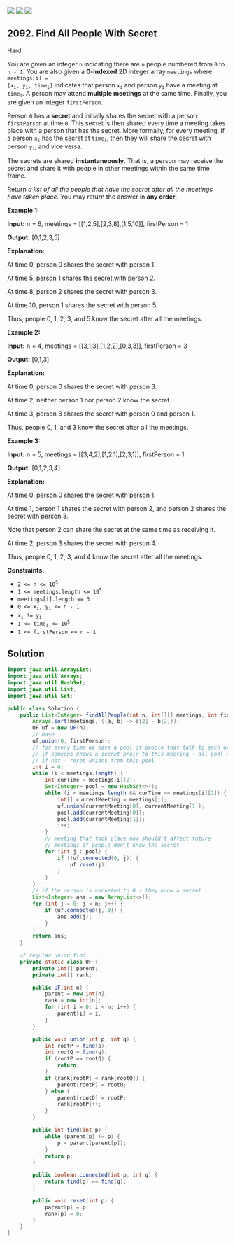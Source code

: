 [![](https://img.shields.io/github/stars/javadev/LeetCode-in-Java?label=Stars&style=flat-square)](https://github.com/javadev/LeetCode-in-Java)
[![](https://img.shields.io/github/forks/javadev/LeetCode-in-Java?label=Fork%20me%20on%20GitHub%20&style=flat-square)](https://github.com/javadev/LeetCode-in-Java/fork)
[![](https://img.shields.io/badge/-LeetCode%20in%20Kotlin-blue?style=flat-square)](https://github.com/javadev/LeetCode-in-Kotlin)

## 2092\. Find All People With Secret

Hard

You are given an integer `n` indicating there are `n` people numbered from `0` to `n - 1`. You are also given a **0-indexed** 2D integer array `meetings` where <code>meetings[i] = [x<sub>i</sub>, y<sub>i</sub>, time<sub>i</sub>]</code> indicates that person <code>x<sub>i</sub></code> and person <code>y<sub>i</sub></code> have a meeting at <code>time<sub>i</sub></code>. A person may attend **multiple meetings** at the same time. Finally, you are given an integer `firstPerson`.

Person `0` has a **secret** and initially shares the secret with a person `firstPerson` at time `0`. This secret is then shared every time a meeting takes place with a person that has the secret. More formally, for every meeting, if a person <code>x<sub>i</sub></code> has the secret at <code>time<sub>i</sub></code>, then they will share the secret with person <code>y<sub>i</sub></code>, and vice versa.

The secrets are shared **instantaneously**. That is, a person may receive the secret and share it with people in other meetings within the same time frame.

Return _a list of all the people that have the secret after all the meetings have taken place._ You may return the answer in **any order**.

**Example 1:**

**Input:** n = 6, meetings = \[\[1,2,5],[2,3,8],[1,5,10]], firstPerson = 1

**Output:** [0,1,2,3,5]

**Explanation:**

At time 0, person 0 shares the secret with person 1.

At time 5, person 1 shares the secret with person 2.

At time 8, person 2 shares the secret with person 3.

At time 10, person 1 shares the secret with person 5.

Thus, people 0, 1, 2, 3, and 5 know the secret after all the meetings. 

**Example 2:**

**Input:** n = 4, meetings = \[\[3,1,3],[1,2,2],[0,3,3]], firstPerson = 3

**Output:** [0,1,3]

**Explanation:**

At time 0, person 0 shares the secret with person 3.

At time 2, neither person 1 nor person 2 know the secret.

At time 3, person 3 shares the secret with person 0 and person 1.

Thus, people 0, 1, and 3 know the secret after all the meetings. 

**Example 3:**

**Input:** n = 5, meetings = \[\[3,4,2],[1,2,1],[2,3,1]], firstPerson = 1

**Output:** [0,1,2,3,4]

**Explanation:**

At time 0, person 0 shares the secret with person 1.

At time 1, person 1 shares the secret with person 2, and person 2 shares the secret with person 3.

Note that person 2 can share the secret at the same time as receiving it.

At time 2, person 3 shares the secret with person 4.

Thus, people 0, 1, 2, 3, and 4 know the secret after all the meetings. 

**Constraints:**

*   <code>2 <= n <= 10<sup>5</sup></code>
*   <code>1 <= meetings.length <= 10<sup>5</sup></code>
*   `meetings[i].length == 3`
*   <code>0 <= x<sub>i</sub>, y<sub>i</sub> <= n - 1</code>
*   <code>x<sub>i</sub> != y<sub>i</sub></code>
*   <code>1 <= time<sub>i</sub> <= 10<sup>5</sup></code>
*   `1 <= firstPerson <= n - 1`

## Solution

```java
import java.util.ArrayList;
import java.util.Arrays;
import java.util.HashSet;
import java.util.List;
import java.util.Set;

public class Solution {
    public List<Integer> findAllPeople(int n, int[][] meetings, int firstPerson) {
        Arrays.sort(meetings, ((a, b) -> a[2] - b[2]));
        UF uf = new UF(n);
        // base
        uf.union(0, firstPerson);
        // for every time we have a pool of people that talk to each other
        // if someone knows a secret proir to this meeting - all pool will too
        // if not - reset unions from this pool
        int i = 0;
        while (i < meetings.length) {
            int curTime = meetings[i][2];
            Set<Integer> pool = new HashSet<>();
            while (i < meetings.length && curTime == meetings[i][2]) {
                int[] currentMeeting = meetings[i];
                uf.union(currentMeeting[0], currentMeeting[1]);
                pool.add(currentMeeting[0]);
                pool.add(currentMeeting[1]);
                i++;
            }
            // meeting that took place now should't affect future
            // meetings if people don't know the secret
            for (int j : pool) {
                if (!uf.connected(0, j)) {
                    uf.reset(j);
                }
            }
        }
        // if the person is conneted to 0 - they know a secret
        List<Integer> ans = new ArrayList<>();
        for (int j = 0; j < n; j++) {
            if (uf.connected(j, 0)) {
                ans.add(j);
            }
        }
        return ans;
    }

    // regular union find
    private static class UF {
        private int[] parent;
        private int[] rank;

        public UF(int n) {
            parent = new int[n];
            rank = new int[n];
            for (int i = 0; i < n; i++) {
                parent[i] = i;
            }
        }

        public void union(int p, int q) {
            int rootP = find(p);
            int rootQ = find(q);
            if (rootP == rootQ) {
                return;
            }
            if (rank[rootP] < rank[rootQ]) {
                parent[rootP] = rootQ;
            } else {
                parent[rootQ] = rootP;
                rank[rootP]++;
            }
        }

        public int find(int p) {
            while (parent[p] != p) {
                p = parent[parent[p]];
            }
            return p;
        }

        public boolean connected(int p, int q) {
            return find(p) == find(q);
        }

        public void reset(int p) {
            parent[p] = p;
            rank[p] = 0;
        }
    }
}
```